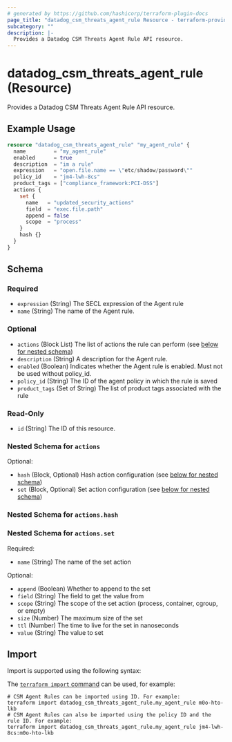 ```yaml
---
# generated by https://github.com/hashicorp/terraform-plugin-docs
page_title: "datadog_csm_threats_agent_rule Resource - terraform-provider-datadog"
subcategory: ""
description: |-
  Provides a Datadog CSM Threats Agent Rule API resource.
---
```


# datadog_csm_threats_agent_rule (Resource)

Provides a Datadog CSM Threats Agent Rule API resource.

## Example Usage

```terraform
resource "datadog_csm_threats_agent_rule" "my_agent_rule" {
  name         = "my_agent_rule"
  enabled      = true
  description  = "im a rule"
  expression   = "open.file.name == \"etc/shadow/password\""
  policy_id    = "jm4-lwh-8cs"
  product_tags = ["compliance_framework:PCI-DSS"]
  actions {
    set {
      name   = "updated_security_actions"
      field  = "exec.file.path"
      append = false
      scope  = "process"
    }
    hash {}
  }
}
```

<!-- schema generated by tfplugindocs -->
## Schema

### Required

- `expression` (String) The SECL expression of the Agent rule
- `name` (String) The name of the Agent rule.

### Optional

- `actions` (Block List) The list of actions the rule can perform (see [below for nested schema](#nestedblock--actions))
- `description` (String) A description for the Agent rule.
- `enabled` (Boolean) Indicates whether the Agent rule is enabled. Must not be used without policy_id.
- `policy_id` (String) The ID of the agent policy in which the rule is saved
- `product_tags` (Set of String) The list of product tags associated with the rule

### Read-Only

- `id` (String) The ID of this resource.

<a id="nestedblock--actions"></a>
### Nested Schema for `actions`

Optional:

- `hash` (Block, Optional) Hash action configuration (see [below for nested schema](#nestedblock--actions--hash))
- `set` (Block, Optional) Set action configuration (see [below for nested schema](#nestedblock--actions--set))

<a id="nestedblock--actions--hash"></a>
### Nested Schema for `actions.hash`


<a id="nestedblock--actions--set"></a>
### Nested Schema for `actions.set`

Required:

- `name` (String) The name of the set action

Optional:

- `append` (Boolean) Whether to append to the set
- `field` (String) The field to get the value from
- `scope` (String) The scope of the set action (process, container, cgroup, or empty)
- `size` (Number) The maximum size of the set
- `ttl` (Number) The time to live for the set in nanoseconds
- `value` (String) The value to set

## Import

Import is supported using the following syntax:

The [`terraform import` command](https://developer.hashicorp.com/terraform/cli/commands/import) can be used, for example:

```shell
# CSM Agent Rules can be imported using ID. For example:
terraform import datadog_csm_threats_agent_rule.my_agent_rule m0o-hto-lkb
# CSM Agent Rules can also be imported using the policy ID and the rule ID. For example:
terraform import datadog_csm_threats_agent_rule.my_agent_rule jm4-lwh-8cs:m0o-hto-lkb
```
